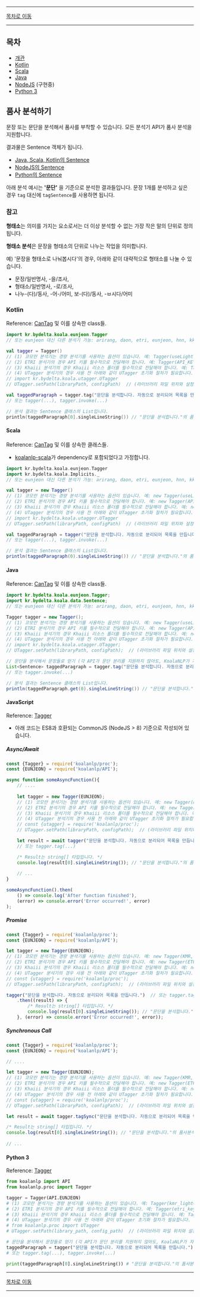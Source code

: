 --------

[목차로 이동](./index.md)

--------

## 목차 

- [개관](#품사-분석하기)
- [Kotlin](#kotlin)
- [Scala](#scala)
- [Java](#java)
- [NodeJS](#javascript) (구현중)
- [Python 3](#python-3)

## 품사 분석하기

문장 또는 문단을 분석해서 품사를 부착할 수 있습니다. 모든 분석기 API가 품사 분석을 지원합니다.

결과물은 Sentence 객체가 됩니다.
- [Java, Scala, Kotlin의 Sentence](https://koalanlp.github.io/koalanlp/api/koalanlp/kr.bydelta.koala.data/-sentence/index.html)
- [NodeJS의 Sentence](https://koalanlp.github.io/nodejs-support/module-koalanlp_data.Sentence.html)
- [Python의 Sentence](https://koalanlp.github.io/python-support/html/koalanlp.html#koalanlp.data.Sentence)

아래 분석 예시는 **'문단'** 을 기준으로 분석한 결과들입니다. 문장 1개를 분석하고 싶은 경우 `tag` 대신에 `tagSentence`를 사용하면 됩니다. 

### 참고
**형태소**는 의미를 가지는 요소로서는 더 이상 분석할 수 없는 가장 작은 말의 단위로 정의됩니다.

**형태소 분석**은 문장을 형태소의 단위로 나누는 작업을 의미합니다.

예) '문장을 형태소로 나눠봅시다'의 경우, 아래와 같이 대략적으로 형태소를 나눌 수 있습니다.
* 문장/일반명사, -을/조사,
* 형태소/일반명사, -로/조사,
* 나누-(다)/동사, -어-/어미, 보-(다)/동사, -ㅂ시다/어미

### Kotlin
Reference: [CanTag](https://koalanlp.github.io/koalanlp/api/koalanlp/kr.bydelta.koala.proc/-can-tag/index.html) 및 
이를 상속한 class들.

```kotlin
import kr.bydelta.koala.eunjeon.Tagger
// 또는 eunjeon 대신 다른 분석기 가능: arirang, daon, etri, eunjeon, hnn, kkma, kmr, okt, rhino 

val tagger = Tagger()
// (1) 코모란 분석기는 경량 분석기를 사용하는 옵션이 있습니다. 예: Tagger(useLightTagger = true)
// (2) ETRI 분석기의 경우 API 키를 필수적으로 전달해야 합니다. 예: Tagger(API_KEY)
// (3) Khaiii 분석기의 경우 Khaiii 리소스 폴더를 필수적으로 전달해야 합니다. 예: Tagger(resourcePath)
// (4) UTagger 분석기의 경우 사용 전 아래와 같이 UTagger 초기화 절차가 필요합니다.
// import kr.bydelta.koala.utagger.UTagger
// UTagger.setPath(libraryPath, configPath)  // (라이브러리 파일 위치와 설정파일 위치 지정)

val taggedParagraph = tagger.tag("문단을 분석합니다. 자동으로 분리되어 목록을 만듭니다.")
// 또는 tagger(...), tagger.invoke(...)

// 분석 결과는 Sentence 클래스의 List입니다.
println(taggedParagraph[0].singleLineString()) // "문단을 분석합니다."의 품사분석 결과 출력
```

#### Scala
Reference: [CanTag](https://koalanlp.github.io/koalanlp/api/koalanlp/kr.bydelta.koala.proc/-can-tag/index.html) 및 
이를 상속한 클래스들.

* [koalanlp-scala](https://koalanlp.github.io/scala-support)가 dependency로 포함되었다고 가정합니다.

```scala
import kr.bydelta.koala.eunjeon.Tagger
import kr.bydelta.koala.Implicits._
// 또는 eunjeon 대신 다른 분석기 가능: arirang, daon, etri, eunjeon, hnn, kkma, kmr, okt, rhino 

val tagger = new Tagger()
// (1) 코모란 분석기는 경량 분석기를 사용하는 옵션이 있습니다. 예: new Tagger(useLightTagger = true)
// (2) ETRI 분석기의 경우 API 키를 필수적으로 전달해야 합니다. 예: new Tagger(API_KEY)
// (3) Khaiii 분석기의 경우 Khaiii 리소스 폴더를 필수적으로 전달해야 합니다. 예: new Tagger(resourcePath)
// (4) UTagger 분석기의 경우 사용 전 아래와 같이 UTagger 초기화 절차가 필요합니다.
// import kr.bydelta.koala.utagger.UTagger
// UTagger.setPath(libraryPath, configPath)  // (라이브러리 파일 위치와 설정파일 위치 지정)

val taggedParagraph = tagger("문단을 분석합니다. 자동으로 분리되어 목록을 만듭니다.")
// 또는 tagger(...), tagger.invoke(...)

// 분석 결과는 Sentence 클래스의 List입니다.
println(taggedParagraph(0).singleLineString()) // "문단을 분석합니다."의 품사분석 결과 출력

```

#### Java
Reference: [CanTag](https://koalanlp.github.io/koalanlp/api/koalanlp/kr.bydelta.koala.proc/-can-tag/index.html) 및 
이를 상속한 class들.

```java
import kr.bydelta.koala.eunjeon.Tagger;
import kr.bydelta.koala.data.Sentence;
// 또는 eunjeon 대신 다른 분석기 가능: arirang, daon, etri, eunjeon, hnn, kkma, kmr, okt, rhino 

Tagger tagger = new Tagger();
// (1) 코모란 분석기는 경량 분석기를 사용하는 옵션이 있습니다. 예: new Tagger(useLightTagger = true);
// (2) ETRI 분석기의 경우 API 키를 필수적으로 전달해야 합니다. 예: new Tagger(API_KEY);
// (3) Khaiii 분석기의 경우 Khaiii 리소스 폴더를 필수적으로 전달해야 합니다. 예: new Tagger(resourcePath);
// (4) UTagger 분석기의 경우 사용 전 아래와 같이 UTagger 초기화 절차가 필요합니다.
// import kr.bydelta.koala.utagger.UTagger;
// UTagger.setPath(libraryPath, configPath);  // (라이브러리 파일 위치와 설정파일 위치 지정)

// 문단을 분석해서 문장들로 얻기 (각 API가 문단 분리를 지원하지 않아도, KoalaNLP가 자동으로 구분합니다)
List<Sentence> taggedParagraph = tagger.tag("문단을 분석합니다. 자동으로 분리되어 목록을 만듭니다.");
// 또는 tagger.invoke(...)

// 분석 결과는 Sentence 클래스의 List입니다.
println(taggedParagraph.get(0).singleLineString()) // "문단을 분석합니다."의 품사분석 결과 출력
```

#### JavaScript
Reference: [Tagger](https://koalanlp.github.io/nodejs-support/module-koalanlp_proc.Tagger.html)

* 아래 코드는 ES8과 호환되는 CommonJS (NodeJS > 8) 기준으로 작성되어 있습니다.

##### Async/Await

```javascript
const {Tagger} = require('koalanlp/proc');
const {EUNJEON} = require('koalanlp/API');

async function someAsyncFunction(){
    // ....
    
    let tagger = new Tagger(EUNJEON);
    // (1) 코모란 분석기는 경량 분석기를 사용하는 옵션이 있습니다. 예: new Tagger(KMR, {kmrLight:true});
    // (2) ETRI 분석기의 경우 API 키를 필수적으로 전달해야 합니다. 예: new Tagger(ETRI, {etriKey: API_KEY});
    // (3) Khaiii 분석기의 경우 Khaiii 리소스 폴더를 필수적으로 전달해야 합니다. 예: new Tagger(KHAIII, {khaResource: resourcePath});
    // (4) UTagger 분석기의 경우 사용 전 아래와 같이 UTagger 초기화 절차가 필요합니다.
    // const {utagger} = require('koalanlp/proc');
    // UTagger.setPath(libraryPath, configPath);  // (라이브러리 파일 위치와 설정파일 위치 지정)

    let result = await tagger("문단을 분석합니다. 자동으로 분리되어 목록을 만듭니다.");
    // 또는 tagger.tag(...) 

    /* Result는 string[] 타입입니다. */
    console.log(result[0].singleLineString()); // "문단을 분석합니다."의 품사분석 결과 출력
        
    // ...
}

someAsyncFunction().then(
    () => console.log('After function finished'),
    (error) => console.error('Error occurred!', error)
);
```

##### Promise

```javascript
const {Tagger} = require('koalanlp/proc');
const {EUNJEON} = require('koalanlp/API');

let tagger = new Tagger(EUNJEON);
// (1) 코모란 분석기는 경량 분석기를 사용하는 옵션이 있습니다. 예: new Tagger(KMR, {kmrLight:true});
// (2) ETRI 분석기의 경우 API 키를 필수적으로 전달해야 합니다. 예: new Tagger(ETRI, {etriKey: API_KEY});
// (3) Khaiii 분석기의 경우 Khaiii 리소스 폴더를 필수적으로 전달해야 합니다. 예: new Tagger(KHAIII, {khaResource: resourcePath});
// (4) UTagger 분석기의 경우 사용 전 아래와 같이 UTagger 초기화 절차가 필요합니다.
// const {utagger} = require('koalanlp/proc');
// UTagger.setPath(libraryPath, configPath);  // (라이브러리 파일 위치와 설정파일 위치 지정)

tagger("문단을 분석합니다. 자동으로 분리되어 목록을 만듭니다.")  // 또는 tagger.tag(...)
    .then((result) => {
        /* Result는 string[] 타입입니다. */
        console.log(result[0].singleLineString()); // "문단을 분석합니다."의 품사분석 결과 출력
    }, (error) => console.error('Error occurred!', error));
```

##### Synchronous Call

```javascript
const {Tagger} = require('koalanlp/proc');
const {EUNJEON} = require('koalanlp/API');

// ....

let tagger = new Tagger(EUNJEON);
// (1) 코모란 분석기는 경량 분석기를 사용하는 옵션이 있습니다. 예: new Tagger(KMR, {kmrLight:true});
// (2) ETRI 분석기의 경우 API 키를 필수적으로 전달해야 합니다. 예: new Tagger(ETRI, {etriKey: API_KEY});
// (3) Khaiii 분석기의 경우 Khaiii 리소스 폴더를 필수적으로 전달해야 합니다. 예: new Tagger(KHAIII, {khaResource: resourcePath});
// (4) UTagger 분석기의 경우 사용 전 아래와 같이 UTagger 초기화 절차가 필요합니다.
// const {utagger} = require('koalanlp/proc');
// UTagger.setPath(libraryPath, configPath);  // (라이브러리 파일 위치와 설정파일 위치 지정)

let result = await tagger.tagSync("문단을 분석합니다. 자동으로 분리되어 목록을 만듭니다."); 

/* Result는 string[] 타입입니다. */
console.log(result[0].singleLineString()); // "문단을 분석합니다."의 품사분석 결과 출력
    
// ...
```

#### Python 3
Reference: [Tagger](https://koalanlp.github.io/python-support/html/koalanlp.html#koalanlp.proc.Tagger)

```python
from koalanlp import API
from koalanlp.proc import Tagger

tagger = Tagger(API.EUNJEON)
# (1) 코모란 분석기는 경량 분석기를 사용하는 옵션이 있습니다. 예: Tagger(kmr_light=True)
# (2) ETRI 분석기의 경우 API 키를 필수적으로 전달해야 합니다. 예: Tagger(etri_key=API_KEY)
# (3) Khaiii 분석기의 경우 Khaiii 리소스 폴더를 필수적으로 전달해야 합니다. 예: Tagger(khaiii_resource=some_path)
# (4) UTagger 분석기의 경우 사용 전 아래와 같이 UTagger 초기화 절차가 필요합니다.
# from koalanlp.proc import UTagger
# UTagger.setPath(library_path, config_path)  // (라이브러리 파일 위치와 설정파일 위치 지정)

# 문단을 분석해서 문장들로 얻기 (각 API가 문단 분리를 지원하지 않아도, KoalaNLP가 자동으로 구분합니다)
taggedParagraph = tagger("문단을 분석합니다. 자동으로 분리되어 목록을 만듭니다.")
# 또는 tagger.tag(...), tagger.invoke(...)

print(taggedParagraph[0].singleLineString()) # "문단을 분석합니다."의 품사분석 결과 출력
```

--------

[목차로 이동](./index.md)

--------
